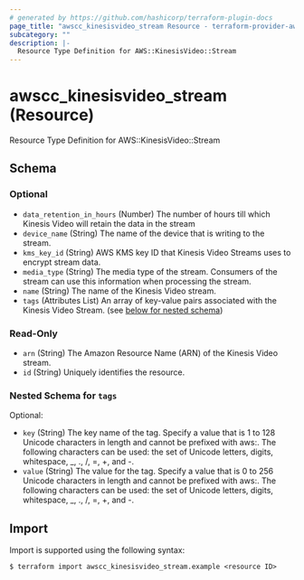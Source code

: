 ```yaml
---
# generated by https://github.com/hashicorp/terraform-plugin-docs
page_title: "awscc_kinesisvideo_stream Resource - terraform-provider-awscc"
subcategory: ""
description: |-
  Resource Type Definition for AWS::KinesisVideo::Stream
---
```


# awscc_kinesisvideo_stream (Resource)

Resource Type Definition for AWS::KinesisVideo::Stream



<!-- schema generated by tfplugindocs -->
## Schema

### Optional

- `data_retention_in_hours` (Number) The number of hours till which Kinesis Video will retain the data in the stream
- `device_name` (String) The name of the device that is writing to the stream.
- `kms_key_id` (String) AWS KMS key ID that Kinesis Video Streams uses to encrypt stream data.
- `media_type` (String) The media type of the stream. Consumers of the stream can use this information when processing the stream.
- `name` (String) The name of the Kinesis Video stream.
- `tags` (Attributes List) An array of key-value pairs associated with the Kinesis Video Stream. (see [below for nested schema](#nestedatt--tags))

### Read-Only

- `arn` (String) The Amazon Resource Name (ARN) of the Kinesis Video stream.
- `id` (String) Uniquely identifies the resource.

<a id="nestedatt--tags"></a>
### Nested Schema for `tags`

Optional:

- `key` (String) The key name of the tag. Specify a value that is 1 to 128 Unicode characters in length and cannot be prefixed with aws:. The following characters can be used: the set of Unicode letters, digits, whitespace, _, ., /, =, +, and -.
- `value` (String) The value for the tag. Specify a value that is 0 to 256 Unicode characters in length and cannot be prefixed with aws:. The following characters can be used: the set of Unicode letters, digits, whitespace, _, ., /, =, +, and -.

## Import

Import is supported using the following syntax:

```shell
$ terraform import awscc_kinesisvideo_stream.example <resource ID>
```
